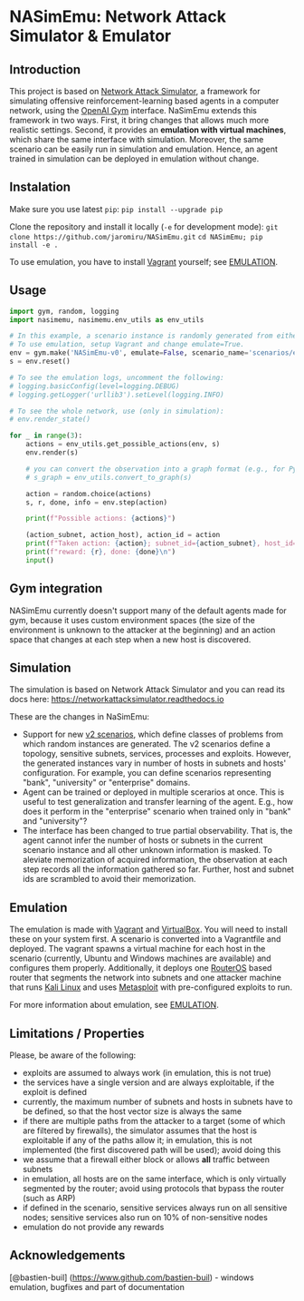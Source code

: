# NASimEmu: Network Attack Simulator & Emulator

## Introduction
This project is based on [Network Attack Simulator](https://github.com/Jjschwartz/NetworkAttackSimulator), a framework for simulating offensive reinforcement-learning based agents in a computer network, using the [OpenAI Gym](https://github.com/openai/gym) interface. NaSimEmu extends this framework in two ways. First, it bring changes that allows much more realistic settings. Second, it provides an **emulation with virtual machines**, which share the same interface with simulation. Moreover, the same scenario can be easily run in simulation and emulation. Hence, an agent trained in simulation can be deployed in emulation without change.

## Instalation
Make sure you use latest `pip`:
`pip install --upgrade pip`

Clone the repository and install it locally (`-e` for development mode):
`git clone https://github.com/jaromiru/NASimEmu.git`
`cd NASimEmu; pip install -e .`

To use emulation, you have to install [Vagrant](https://developer.hashicorp.com/vagrant/downloads) yourself; see [EMULATION](docs/EMULATION.md).

## Usage
```python
import gym, random, logging
import nasimemu, nasimemu.env_utils as env_utils

# In this example, a scenario instance is randomly generated from either 'entry_dmz_one_subnet' or 'entry_dmz_two_subnets' on every new episode. Make sure the path to scenarios is correct.
# To use emulation, setup Vagrant and change emulate=True.
env = gym.make('NASimEmu-v0', emulate=False, scenario_name='scenarios/entry_dmz_one_subnet.v2.yaml:scenarios/entry_dmz_two_subnets.v2.yaml')
s = env.reset()

# To see the emulation logs, uncomment the following:
# logging.basicConfig(level=logging.DEBUG)
# logging.getLogger('urllib3').setLevel(logging.INFO)

# To see the whole network, use (only in simulation):
# env.render_state()

for _ in range(3):
    actions = env_utils.get_possible_actions(env, s)
    env.render(s)

    # you can convert the observation into a graph format (e.g., for Pytorch Geometric) as:
    # s_graph = env_utils.convert_to_graph(s)

    action = random.choice(actions)
    s, r, done, info = env.step(action)

    print(f"Possible actions: {actions}")

    (action_subnet, action_host), action_id = action
    print(f"Taken action: {action}; subnet_id={action_subnet}, host_id={action_host}, action={env.action_list[action_id]}")
    print(f"reward: {r}, done: {done}\n")
    input()
```

## Gym integration
NASimEmu currently doesn't support many of the default agents made for gym, because it uses custom environment spaces (the size of the environment is unknown to the attacker at the beginning) and an action space that changes at each step when a new host is discovered.

## Simulation
The simulation is based on Network Attack Simulator and you can read its docs here: https://networkattacksimulator.readthedocs.io

These are the changes in NaSimEmu:

- Support for new [v2 scenarios](docs/SCENARIOS.md), which define classes of problems from which random instances are generated. The v2 scenarios define a topology, sensitive subnets, services, processes and exploits. However, the generated instances vary in number of hosts in subnets and hosts' configuration. For example, you can define scenarios representing "bank", "university" or "enterprise" domains.
- Agent can be trained or deployed in multiple scerarios at once. This is useful to test generalization and transfer learning of the agent. E.g., how does it perform in the "enterprise" scenario when trained only in "bank" and "university"?
- The interface has been changed to true partial observability. That is, the agent cannot infer the number of hosts or subnets in the current scenario instance and all other unknown information is masked. To aleviate memorization of acquired information, the observation at each step records all the information gathered so far. Further, host and subnet ids are scrambled to avoid their memorization.

## Emulation
The emulation is made with [Vagrant](https://www.vagrantup.com/) and [VirtualBox](https://www.virtualbox.org/). You will need to install these on your system first. A scenario is converted into a Vagrantfile and deployed. The vagrant spawns a virtual machine for each host in the scenario (currently, Ubuntu and Windows machines are available) and configures them properly. Additionally, it deploys one [RouterOS](https://wiki.mikrotik.com/wiki/Manual:RouterOS_FAQ) based router that segments the network into subnets and one attacker machine that runs [Kali Linux](https://www.kali.org/) and uses [Metasploit](https://www.metasploit.com/) with pre-configured exploits to run.

For more information about emulation, see [EMULATION](docs/EMULATION.md).

## Limitations / Properties
Please, be aware of the following:

- exploits are assumed to always work (in emulation, this is not true)
- the services have a single version and are always exploitable, if the exploit is defined
- currently, the maximum number of subnets and hosts in subnets have to be defined, so that the host vector size is always the same
- if there are multiple paths from the attacker to a target (some of which are filtered by firewalls), the simulator assumes that the host is exploitable if any of the paths allow it; in emulation, this is not implemented (the first discovered path will be used); avoid doing this
- we assume that a firewall either block or allows **all** traffic between subnets
- in emulation, all hosts are on the same interface, which is only virtually segmented by the router; avoid using protocols that bypass the router (such as ARP)
- if defined in the scenario, sensitive services always run on all sensitive nodes; sensitive services also run on 10% of non-sensitive nodes
- emulation do not provide any rewards

## Acknowledgements

[@bastien-buil] (https://www.github.com/bastien-buil) - windows emulation, bugfixes and part of documentation
